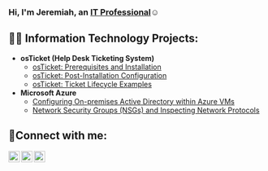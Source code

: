 ### Hi, I'm Jeremiah, an <a href="https://linkedin.com/in/Jeremiah okougbo">IT Professional</a>☺</h1>

<h2>👨‍💻 Information Technology Projects:</h2>

- <b>osTicket (Help Desk Ticketing System)</b>
  - [osTicket: Prerequisites and Installation](https://github.com/Gpassed/osticket-prereqs)
  - [osTicket: Post-Installation Configuration](https://github.com/Gpassed/post-install-config)
  - [osTicket: Ticket Lifecycle Examples](https://github.com/Gpassed/ticket-lifecycle)
- <b>Microsoft Azure</b>
  - [Configuring On-premises Active Directory within Azure VMs](https://github.com/Gpassed/configure-ad)
  - [Network Security Groups (NSGs) and Inspecting Network Protocols](https://github.com/Gpassed/azure-network-protocols)

<h2>🤳Connect with me:</h2>

[<img align="left" alt="Jeremiah | Twitter" width="22px" src="https://cdn.jsdelivr.net/npm/simple-icons@v3/icons/twitter.svg" />][twitter]
[<img align="left" alt="Jeremiah | LinkedIn" width="22px" src="https://cdn.jsdelivr.net/npm/simple-icons@v3/icons/linkedin.svg" />][linkedin]
[<img align="left" alt="Jeremiah | Instagram" width="22px" src="https://cdn.jsdelivr.net/npm/simple-icons@v3/icons/instagram.svg" />][instagram]

[twitter]: https://twitter.com/Jeremiah
[instagram]: https://www.instagram.com/jeremiah
[linkedin]: https://linkedin.com/Jeremiah

